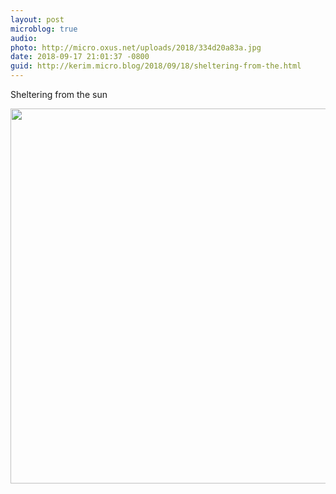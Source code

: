 ```yaml
---
layout: post
microblog: true
audio: 
photo: http://micro.oxus.net/uploads/2018/334d20a83a.jpg
date: 2018-09-17 21:01:37 -0800
guid: http://kerim.micro.blog/2018/09/18/sheltering-from-the.html
---
```

Sheltering from the sun

<img src="http://micro.oxus.net/uploads/2018/334d20a83a.jpg" width="600" height="600" />
